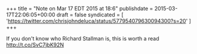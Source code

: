 +++
title = "Note on Mar 17 EDT 2015 at 18:6"
publishdate = 2015-03-17T22:06:05+00:00
draft = false
syndicated = [ 'https://twitter.com/chrisjohndeluca/status/577954079630094300?s=20' ]
+++

If you don't know who Richard Stallman is, this is worth a read http://t.co/SvC7jbK92N

